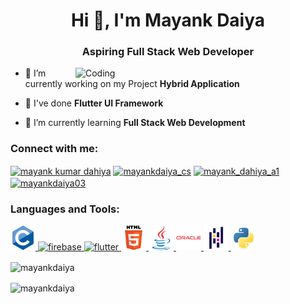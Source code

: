 <h1 align="center">Hi 👋, I'm Mayank Daiya</h1>
<h3 align="center">Aspiring Full Stack Web Developer</h3>

<img align="right" alt="Coding" width="400" src="https://cdn.dribbble.com/users/1162077/screenshots/3792792/programmer.png">

- 🔭 I’m currently working on my Project **Hybrid Application**

- 🤝 I've done **Flutter UI Framework**

- 🌱 I’m currently learning **Full Stack Web Development**

<h3 align="left">Connect with me:</h3>
<p align="left">
<a href="https://linkedin.com/in/mayank kumar dahiya" target="blank"><img align="center" src="https://raw.githubusercontent.com/rahuldkjain/github-profile-readme-generator/master/src/images/icons/Social/linked-in-alt.svg" alt="mayank kumar dahiya" height="30" width="40" /></a>
<a href="https://www.codechef.com/users/mayankdaiya_cs" target="blank"><img align="center" src="https://cdn.jsdelivr.net/npm/simple-icons@3.1.0/icons/codechef.svg" alt="mayankdaiya_cs" height="30" width="40" /></a>
<a href="https://www.hackerrank.com/mayank_dahiya_a2" target="blank"><img align="center" src="https://raw.githubusercontent.com/rahuldkjain/github-profile-readme-generator/master/src/images/icons/Social/hackerrank.svg" alt="mayank_dahiya_a1" height="30" width="40" /></a>
<a href="https://www.leetcode.com/mayankdaiya03" target="blank"><img align="center" src="https://raw.githubusercontent.com/rahuldkjain/github-profile-readme-generator/master/src/images/icons/Social/leet-code.svg" alt="mayankdaiya03" height="30" width="40" /></a>
</p>

<h3 align="left">Languages and Tools:</h3>
<p align="left"> <a href="https://www.cprogramming.com/" target="_blank" rel="noreferrer"> <img src="https://raw.githubusercontent.com/devicons/devicon/master/icons/c/c-original.svg" alt="c" width="40" height="40"/> </a> <a href="https://firebase.google.com/" target="_blank" rel="noreferrer"> <img src="https://www.vectorlogo.zone/logos/firebase/firebase-icon.svg" alt="firebase" width="40" height="40"/> </a> <a href="https://flutter.dev" target="_blank" rel="noreferrer"> <img src="https://www.vectorlogo.zone/logos/flutterio/flutterio-icon.svg" alt="flutter" width="40" height="40"/> </a> <a href="https://www.w3.org/html/" target="_blank" rel="noreferrer"> <img src="https://raw.githubusercontent.com/devicons/devicon/master/icons/html5/html5-original-wordmark.svg" alt="html5" width="40" height="40"/> </a> <a href="https://www.java.com" target="_blank" rel="noreferrer"> <img src="https://raw.githubusercontent.com/devicons/devicon/master/icons/java/java-original.svg" alt="java" width="40" height="40"/> </a> <a href="https://www.oracle.com/" target="_blank" rel="noreferrer"> <img src="https://raw.githubusercontent.com/devicons/devicon/master/icons/oracle/oracle-original.svg" alt="oracle" width="40" height="40"/> </a> <a href="https://pandas.pydata.org/" target="_blank" rel="noreferrer"> <img src="https://raw.githubusercontent.com/devicons/devicon/2ae2a900d2f041da66e950e4d48052658d850630/icons/pandas/pandas-original.svg" alt="pandas" width="40" height="40"/> </a> <a href="https://www.python.org" target="_blank" rel="noreferrer"> <img src="https://raw.githubusercontent.com/devicons/devicon/master/icons/python/python-original.svg" alt="python" width="40" height="40"/> </a> </p>

<p><img align="center" src="https://github-readme-stats.vercel.app/api/top-langs?username=mayankdaiya&show_icons=true&locale=en&layout=compact" alt="mayankdaiya" /></p>

<p><img align="center" src="https://github-readme-streak-stats.herokuapp.com/?user=mayankdaiya&" alt="mayankdaiya" /></p>
